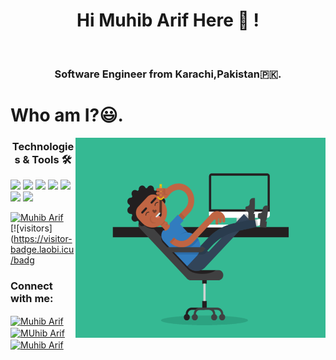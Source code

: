 <h1 align="center"> Hi Muhib Arif Here 👋 ! </h1>
<br>
<h3 align="center"> Software Engineer from Karachi,Pakistan🇵🇰.</h3>

<h1 align="left" font="bold">Who am I?😃.</h1>

<img align="right" src="5eKX.gif" width="400" height="320" alt="Gif" />

<h3 align="center">Technologies & Tools 🛠</h3>
<div align-item="row">
<img src="https://img.shields.io/badge/Ubuntu-E95420?style=for-the-badge&logo=ubuntu&logoColor=white" />
<img src="https://img.shields.io/badge/Android-3DDC84?style=for-the-badge&logo=android&logoColor=white" />
<img src="https://img.shields.io/badge/Python-3776AB?style=for-the-badge&logo=python&logoColor=white" />
<img src="https://img.shields.io/badge/HTML5-E34F26?style=for-the-badge&logo=html5&logoColor=white" />
<img src="https://img.shields.io/badge/CSS3-1572B6?style=for-the-badge&logo=css3&logoColor=white" />
<img src="https://img.shields.io/badge/Dart-0175C2?style=for-the-badge&logo=dart&logoColor=white" />
<img src="https://img.shields.io/badge/Flutter-02569B?style=for-the-badge&logo=flutter&logoColor=white" />
</div>


[![Muhib Arif](https://github-readme-stats.vercel.app/api?username=Muhib370621)](https://github.com/Muhib370621/github-readme-stats)
</br>
[![visitors](https://visitor-badge.laobi.icu/badg<h3 align="left">Connect with me:</h3>
<a href="https://www.linkedin.com/in/muhib-arif-ba08401a5/" target="blank"><img align="center" src="https://cdn.jsdelivr.net/npm/simple-icons@3.0.1/icons/linkedin.svg" alt="Muhib Arif" height="30" width="40" /></a>
<a href="https://www.facebook.com/muhib.arif.520" target="blank"><img align="center" src="https://cdn.jsdelivr.net/npm/simple-icons@3.0.1/icons/facebook.svg" alt="MUhib Arif" height="30" width="40" /></a>
<a href="https://www.instagram.com/muhib.master59/" target="blank"><img align="center" src="https://cdn.jsdelivr.net/npm/simple-icons@3.0.1/icons/instagram.svg" alt="Muhib Arif" height="30" width="40" /></a>

